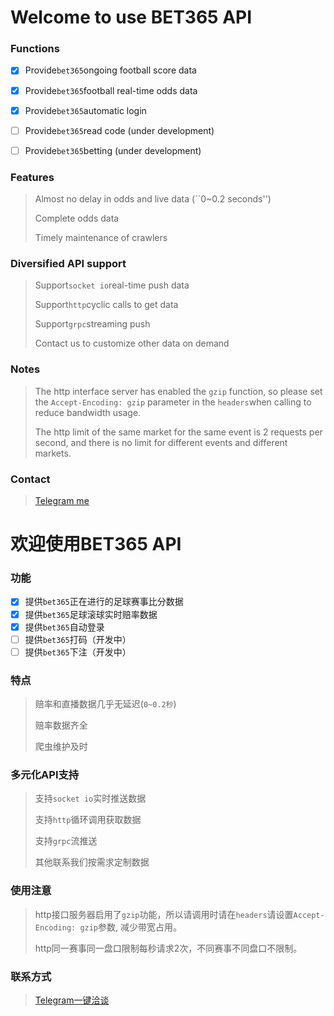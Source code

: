 # Welcome to use BET365 API

### Functions

- [X] Provide``bet365``ongoing football score data
- [X] Provide``bet365``football real-time odds data
- [X] Provide``bet365``automatic login
- [ ] Provide``bet365``read code (under development)
- [ ] Provide``bet365``betting (under development)



### Features

> Almost no delay in odds and live data (``0~0.2 seconds'')
>
> Complete odds data
>
> Timely maintenance of crawlers



### Diversified API support

> Support``socket io``real-time push data
>
> Support``http``cyclic calls to get data
>
> Support``grpc``streaming push
>
> Contact us to customize other data on demand


### Notes
> The http interface server has enabled the ``gzip`` function, so please set the ``Accept-Encoding: gzip`` parameter in the ``headers``when calling to reduce bandwidth usage.
>
> The http limit of the same market for the same event is 2 requests per second, and there is no limit for different events and different markets.



### Contact

> [Telegram me](https://t.me/OHR_SOY)



# 欢迎使用BET365 API

### 功能

- [X] 提供``bet365``正在进行的足球赛事比分数据 
- [X] 提供``bet365``足球滚球实时赔率数据
- [X] 提供``bet365``自动登录
- [ ] 提供``bet365``打码（开发中）
- [ ] 提供``bet365``下注（开发中）

### 特点

> 赔率和直播数据几乎无延迟(``0~0.2秒``) 
>
> 赔率数据齐全 
>
> 爬虫维护及时 

### 多元化API支持

> 支持``socket io``实时推送数据
>
> 支持``http``循环调用获取数据
>
> 支持``grpc``流推送
>
> 其他联系我们按需求定制数据

### 使用注意

> http接口服务器启用了``gzip``功能，所以请调用时请在``headers``请设置``Accept-Encoding: gzip``参数, 减少带宽占用。
>
> http同一赛事同一盘口限制每秒请求2次，不同赛事不同盘口不限制。


### 联系方式

> [Telegram一键洽谈](https://t.me/OHR_SOY)

